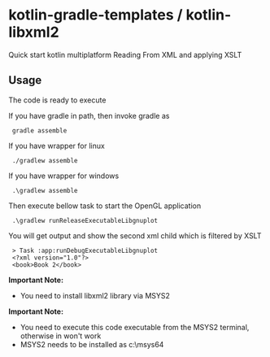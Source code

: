 # kotlin-gradle-templates / kotlin-libxml2
Quick start kotlin multiplatform Reading From XML and applying XSLT

## Usage
The code is ready to execute

If you have gradle in path, then invoke gradle as

     gradle assemble

If you have wrapper for linux

     ./gradlew assemble

If you have wrapper for windows

     .\gradlew assemble

Then execute bellow task to start the OpenGL application

     .\gradlew runReleaseExecutableLibgnuplot

You will get output and show the second xml child which is filtered by XSLT

     > Task :app:runDebugExecutableLibgnuplot
     <?xml version="1.0"?>
     <book>Book 2</book>


**Important Note:**
  * You need to install libxml2 library via MSYS2

**Important Note:**
  * You need to execute this code executable from the MSYS2 terminal, otherwise in won't work
  * MSYS2 needs to be installed as c:\msys64
